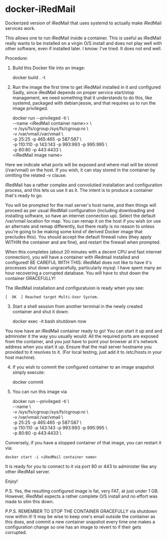 # docker-iRedMail
Dockerized version of iRedMail that uses systemd to actually make iRedMail services work.

This allows one to run iRedMail inside a container. This is useful as iRedMail really wants to be installed on a virgin O/S install and does not play well with other software, even if installed later. I kmow: I've tried. It does not end well.

Procedure:

1. Build this Docker file into an image:

    docker build . -t <iRedMail image name>

2. Run the image the first time to get iRedMail installed in it and configured
   Sadly, since iRedMail depends on proper service start/stop management,
   we need something that it understands to do this, like systemd, packaged
   with debian:jessie, and that requires us to run the image privileged.

    docker run --privileged -ti \  
        --name &lt;iRedMail container name&gt;> \  
	-v /sys/fs/cgroup:/sys/fs/cgroup:ro \  
        -v /var/vmail:/var/vmail \  
        -p 25:25 -p 465:465 -p 587:587 \  
        -p 110:110 -p 143:143 -p 993:993 -p 995:995 \  
        -p 80:80 -p 443:4433 \  
	&lt;iRedMail image name&gt;

Here we indicate what ports will be exposed and where mail will be stored (/var/vmail) on the host. If you wish, it can stay stored in the container by omitting the related -v clause.

iRedMail has a rather complex and convolutied installation and configuration process, and this lets us use it as it. The intent is to produce a container that's ready to go.

You will be prompted for the mail server's host name, and then things will proceed as per usual iRedMail configuration (including downloading and installing software, so have an internet connection up). Select the default /var/vmail location for map. You can remap it on the host if you wish (or use an alternate and remap differently, but there really is no reason to unless you're going to be making some kind of derived Docker image that precludes this). You should accept the default firewall rules (they apply WITHIN the container and are fine), and restart the firewall when prompted.

 When this completes (about 20 minutes with a decent CPU and fast internet connection), you will have a container with iRedmail installed and configured! BE CAREFUL WITH THIS: iRedMail does not like to have it's processes shut down ungracefully, particularly mysql. I have spent many an hour recovering a corrupted database. You will have to shut down the container GRACEFULLY!

The iRedMail installation and configuratuion is ready when you see:

    [  OK  ] Reached target Multi-User System.

3) Start a shell session from another terminal in the newly created container and shut it down:

    docker exec -it <container name> bash
    shutdown now

You now have an iRedMail container ready to go! You can start it up and and administer it the way you usually would: All the required ports are exposed from the container, and you just have to point your browser at it's network address when you start it up. Ensure that the mail server hostname you provided to it resolves to it. (For local testing, just add it to /etc/hosts in your host machine).

4) If you wish to commit the configured container to an image snapshot simply execute:

    docker commit <container name> <iRedMail image name>

5) You can run this image via

    docker run --privileged -ti \  
        --name <iRedMail container name> \  
        -v /sys/fs/cgroup:/sys/fs/cgroup:ro \  
        -v /var/vmail:/var/vmail \  
        -p 25:25 -p 465:465 -p 587:587 \  
        -p 110:110 -p 143:143 -p 993:993 -p 995:995 \  
        -p 80:80 -p 443:4433 \  
        <iRedMail image name>

Conversely, if you have a stopped container of that image, you can restart it via:

    docker start -i <iRedMail container name>

It is ready for you to connect to it via port 80 or 443 to administer like any other iRedMail server.

Enjoy!

P.S. Yes, the resulting configured image is fat, very FAT, at just under 1 GB. However, iRedMail expects a rather complete O/S install and no effort was made to slim this down.

P.P.S. REMEMBER TO STOP THE CONTAINER GRACEFULLY via shutdown now within it! It may be wise to keep one's email outside the container as this does, and commit a new container snapshot every time one makes a configuration change so one has an image to revert to if their gets corrupted.

